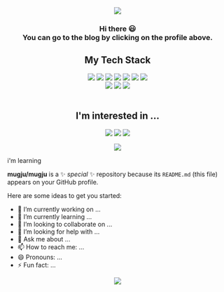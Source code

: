 <div align="center">
<a href="https://nan-sso-gong.tistory.com/" target="_blank"><img src="https://capsule-render.vercel.app/api?type=waving&color=auto&height=250&section=header&text=DongD's%20GitHub&fontSize=45"/></a>

<h3 align="center">Hi there 😃 
<br>You can go to the blog by clicking on the profile above.</h3>
</div>
  <div align="center">
  
  <h2>My Tech Stack</h2>
  <!-- node -->
  <a href="#" target="_blank"><img src="https://img.shields.io/badge/Node.js-339933?style=flat&logo=Node.js&logoColor=000000"/></a> 
  <a href="#" target="_blank"><img src="https://img.shields.io/badge/AWS-232F3E?style=flat&logo=Amazon AWS&logoColor=FF9900"/></a>
  <a href="#" target="_blank"><img src="https://img.shields.io/badge/SQL-FE5000?style=flat&logo=MySQL&logoColor=000000"/></a>
  <a href="#" target="_blank"><img src="https://img.shields.io/badge/Python-3776AB?style=flat&logo=Python&logoColor=yellow"/></a>
  <a href="#" target="_blank"><img src="https://img.shields.io/badge/Pyqt5-121D33?style=flat-square&logo=Qt&logoColor=green"/></a>
  <a href="#" target="_blank"><img src="https://img.shields.io/badge/C-A8B9CC?style=flat&logo=C&logoColor=C10C0C"/></a>
  <a href="#" target="_blank"><img src="https://img.shields.io/badge/Ubuntu-critical?style=flat&logo=Ubuntu&logoColor=000000"/></a>
  <br>
  <a href="#" target="_blank"><img src="https://img.shields.io/badge/arduino-00979D?style=flat&logo=Arduino&logoColor=000000"/></a>
  <a href="#" target="_blank"><img src="https://img.shields.io/badge/MQTT-green?style=flat&logo=Matternet&logoColor=000000"/></a>
  <a href="#" target="_blank"><img src="https://img.shields.io/badge/NodeMCU-3776AB?style=flat&logo=tmux&logoColor=000000"/></a>
 </div>
<br>
<div align="center">
  <h2>I'm interested in ...</h2>
  <!-- C -->
  <a href="#" target="_blank"><img src="https://img.shields.io/badge/nginx-yellowgreen?style=flat"/></a>
  <a href="#" target="_blank"><img src="https://img.shields.io/badge/Go language-critical?style=flat"/></a>
  <a href="#" target="_blank"><img src="https://img.shields.io/badge/React-informational?style=flat"/></a>

  <!-- C -->
  <a href="#" target="_blank"><img src="https://img.shields.io/badge/Blogger-3776AB?style=flat-square&logo=Blogger&logoColor=000000"/></a>
</div>

<!-- C -->
i'm learning



**mugju/mugju** is a ✨ _special_ ✨ repository because its `README.md` (this file) appears on your GitHub profile.

Here are some ideas to get you started:

- 🔭 I’m currently working on ...
- 🌱 I’m currently learning ...
- 👯 I’m looking to collaborate on ...
- 🤔 I’m looking for help with ...
- 💬 Ask me about ...
- 📫 How to reach me: ...
- 😄 Pronouns: ...
- ⚡ Fun fact: ...
<div footer align="center">
  <a href="#" target="_blank"><img src="https://capsule-render.vercel.app/api?type=waving&color=auto&height=250&section=footer&"/></a>
</div>
